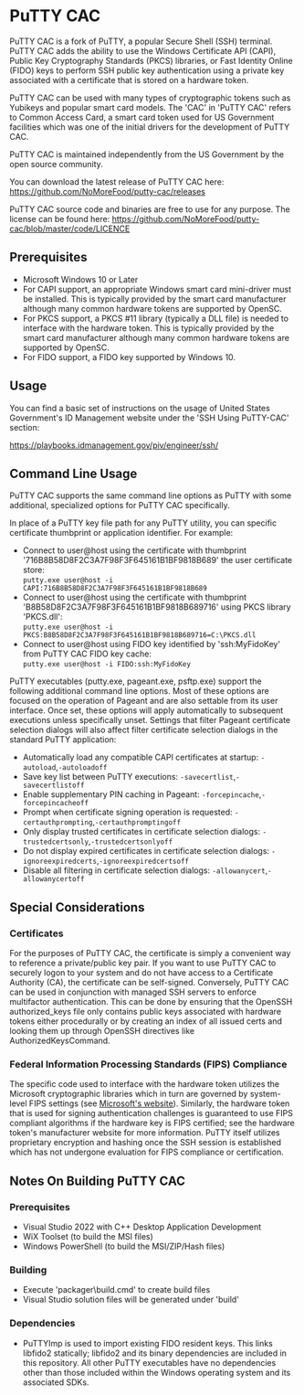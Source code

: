 # PuTTY CAC
PuTTY CAC is a fork of PuTTY, a popular Secure Shell (SSH) terminal. PuTTY CAC adds the ability to use the Windows Certificate API (CAPI), Public Key Cryptography Standards (PKCS) libraries, or  Fast Identity Online (FIDO) keys to perform SSH public key authentication using a private key associated with a certificate that is stored on a hardware token.

PuTTY CAC can be used with many types of cryptographic tokens such as Yubikeys and popular smart card models. The 'CAC' in 'PuTTY CAC' refers to Common Access Card, a smart card token used for US Government facilities which was one of the initial drivers for the development of PuTTY CAC.

PuTTY CAC is maintained independently from the US Government by the open source community. 

You can download the latest release of PuTTY CAC here: https://github.com/NoMoreFood/putty-cac/releases

PuTTY CAC source code and binaries are free to use for any purpose. The license can be found here: https://github.com/NoMoreFood/putty-cac/blob/master/code/LICENCE

## Prerequisites
* Microsoft Windows 10 or Later
* For CAPI support, an appropriate Windows smart card mini-driver must be installed. This is typically provided by the smart card manufacturer although many common hardware tokens are supported by OpenSC.
* For PKCS support, a PKCS #11 library (typically a DLL file) is needed to interface with the hardware token. This is typically provided by the smart card manufacturer although many common hardware tokens are supported by OpenSC.
* For FIDO support, a FIDO key supported by Windows 10.

## Usage
You can find a basic set of instructions on the usage of United States Government's ID Management website under the 'SSH Using PuTTY-CAC' section: 

https://playbooks.idmanagement.gov/piv/engineer/ssh/

## Command Line Usage
PuTTY CAC supports the same command line options as PuTTY with some additional, specialized options for PuTTY CAC specifically. 

In place of a PuTTY key file path for any PuTTY utility, you can specific certificate thumbprint or application identifier. For example:
* Connect to user@host using the certificate with thumbprint '716B8B58D8F2C3A7F98F3F645161B1BF9818B689' the user certificate store:  
`putty.exe user@host -i CAPI:716B8B58D8F2C3A7F98F3F645161B1BF9818B689`
* Connect to user@host using the certificate with thumbprint 'B8B58D8F2C3A7F98F3F645161B1BF9818B689716' using PKCS library 'PKCS.dll':  
`putty.exe user@host -i PKCS:B8B58D8F2C3A7F98F3F645161B1BF9818B689716=C:\PKCS.dll`  
* Connect to user@host using FIDO key identified by 'ssh:MyFidoKey' from PuTTY CAC FIDO key cache:  
`putty.exe user@host -i FIDO:ssh:MyFidoKey`

PuTTY executables (putty.exe, pageant.exe, psftp.exe) support the following additional command line options. Most of these options are focused on the operation of Pageant and are also settable from its user interface. Once set, these options will apply automatically to subsequent executions unless specifically unset. Settings that filter Pageant certificate selection dialogs will also affect filter certificate selection dialogs in the standard PuTTY application:
* Automatically load any compatible CAPI certificates at startup: `-autoload`,`-autoloadoff`
* Save key list between PuTTY executions: `-savecertlist`,`-savecertlistoff`
* Enable supplementary PIN caching in Pageant: `-forcepincache`,`-forcepincacheoff`
* Prompt when certificate signing operation is requested: `-certauthprompting`,`-certauthpromptingoff`
* Only display trusted certificates in certificate selection dialogs: `-trustedcertsonly`,`-trustedcertsonlyoff`
* Do not display expired certificates in certificate selection dialogs: `-ignoreexpiredcerts`,`-ignoreexpiredcertsoff`
* Disable all filtering in certificate selection dialogs: `-allowanycert`,`-allowanycertoff`

## Special Considerations
### Certificates
For the purposes of PuTTY CAC, the certificate is simply a convenient way to reference a private/public key pair. If you want to use PuTTY CAC to securely logon to your system and do not have access to a Certificate Authority (CA), the certificate can be self-signed. Conversely, PuTTY CAC can be used in conjunction with managed SSH servers to enforce multifactor authentication. This can be done by ensuring that the OpenSSH authorized_keys file only contains public keys associated with hardware tokens either procedurally or by creating an index of all issued certs and looking them up through OpenSSH directives like AuthorizedKeysCommand.
### Federal Information Processing Standards (FIPS) Compliance
The specific code used to interface with the hardware token utilizes the Microsoft cryptographic libraries which in turn are governed by system-level FIPS settings (see [Microsoft's website](https://docs.microsoft.com/en-us/windows/security/threat-protection/security-policy-settings/system-cryptography-use-fips-compliant-algorithms-for-encryption-hashing-and-signing)).  Similarly, the hardware token that is used for signing authentication challenges is guaranteed to use FIPS compliant algorithms if the hardware key is FIPS certified; see the hardware token's manufacturer website for more information. PuTTY itself utilizes proprietary encryption and hashing once the SSH session is established which has not undergone evaluation for FIPS compliance or certification. 
## Notes On Building PuTTY CAC
### Prerequisites
* Visual Studio 2022 with C++ Desktop Application Development
* WiX Toolset (to build the MSI files)
* Windows PowerShell (to build the MSI/ZIP/Hash files)

### Building
* Execute 'packager\build.cmd' to create build files
* Visual Studio solution files will be generated under 'build'

### Dependencies
* PuTTYImp is used to import existing FIDO resident keys. This links libfido2 statically; libfido2 and its binary dependencies are included in this repository. All other PuTTY executables have no dependencies other than those included within the Windows operating system and its associated SDKs.
